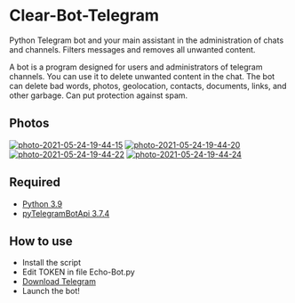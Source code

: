 # Clear-Bot-Telegram
Python Telegram bot and your main assistant in the administration of chats and channels. Filters messages and removes all unwanted content.

A bot is a program designed for users and administrators of telegram channels. You can use it to delete unwanted content in the chat. The bot can delete bad words, photos, geolocation, contacts, documents, links, and other garbage. Can put protection against spam.

## Photos
<a href="https://ibb.co/Lrb03j1"><img src="https://i.ibb.co/Lrb03j1/photo-2021-05-24-19-44-15.jpg" alt="photo-2021-05-24-19-44-15" border="0"></a> <a href="https://ibb.co/PWnYmDp"><img src="https://i.ibb.co/PWnYmDp/photo-2021-05-24-19-44-20.jpg" alt="photo-2021-05-24-19-44-20" border="0"></a> <a href="https://ibb.co/dPsj0TM"><img src="https://i.ibb.co/dPsj0TM/photo-2021-05-24-19-44-22.jpg" alt="photo-2021-05-24-19-44-22" border="0"></a> <a href="https://ibb.co/k54fB3Z"><img src="https://i.ibb.co/k54fB3Z/photo-2021-05-24-19-44-24.jpg" alt="photo-2021-05-24-19-44-24" border="0"></a>

## Required
* [Python 3.9](https://www.python.org/ftp/python/3.9.5/python-3.9.5-amd64.exe)
* [pyTelegramBotApi 3.7.4](https://pypi.org/project/pyTelegramBotAPI/)

## How to use
* Install the script
* Edit TOKEN in file Echo-Bot.py
* [Download Telegram](https://desktop.telegram.org/)
* Launch the bot!
